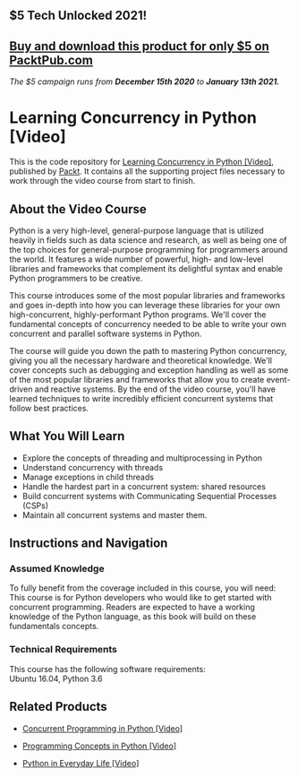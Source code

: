 ## $5 Tech Unlocked 2021!
[Buy and download this product for only $5 on PacktPub.com](https://www.packtpub.com/)
-----
*The $5 campaign         runs from __December 15th 2020__ to __January 13th 2021.__*

# Learning Concurrency in Python [Video]
This is the code repository for [Learning Concurrency in Python [Video]](https://www.packtpub.com/application-development/learning-concurrency-python-video?utm_source=github&utm_medium=repository&utm_campaign=9781789134346), published by [Packt](https://www.packtpub.com/?utm_source=github). It contains all the supporting project files necessary to work through the video course from start to finish.
## About the Video Course
Python is a very high-level, general-purpose language that is utilized heavily in fields such as data science and research, as well as being one of the top choices for general-purpose programming for programmers around the world. It features a wide number of powerful, high- and low-level libraries and frameworks that complement its delightful syntax and enable Python programmers to be creative.

This course introduces some of the most popular libraries and frameworks and goes in-depth into how you can leverage these libraries for your own high-concurrent, highly-performant Python programs. We'll cover the fundamental concepts of concurrency needed to be able to write your own concurrent and parallel software systems in Python.

The course will guide you down the path to mastering Python concurrency, giving you all the necessary hardware and theoretical knowledge. We'll cover concepts such as debugging and exception handling as well as some of the most popular libraries and frameworks that allow you to create event-driven and reactive systems. By the end of the video course, you'll have learned techniques to write incredibly efficient concurrent systems that follow best practices.

<H2>What You Will Learn</H2>
<DIV class=book-info-will-learn-text>
<UL>
<LI>Explore the concepts of threading and multiprocessing in Python
<LI>Understand concurrency with threads
<LI>Manage exceptions in child threads
<LI>Handle the hardest part in a concurrent system: shared resources
<LI>Build concurrent systems with Communicating Sequential Processes (CSPs)
<LI>Maintain all concurrent systems and master them.</LI></UL></DIV>

## Instructions and Navigation
### Assumed Knowledge
To fully benefit from the coverage included in this course, you will need:<br/>
This course is for Python developers who would like to get started with concurrent programming. Readers are expected to have a working knowledge of the Python language, as this book will build on these fundamentals concepts.
### Technical Requirements
This course has the following software requirements:<br/>
Ubuntu 16.04,
Python 3.6

## Related Products
* [Concurrent Programming in Python [Video]](https://www.packtpub.com/application-development/concurrent-programming-python-video-0?utm_source=github&utm_medium=repository&utm_campaign=9781788998031)

* [Programming Concepts in Python [Video]](https://www.packtpub.com/application-development/programming-concepts-python-video?utm_source=github&utm_medium=repository&utm_campaign=9781788995948)

* [Python in Everyday Life [Video]](https://www.packtpub.com/application-development/python-everyday-life-video?utm_source=github&utm_medium=repository&utm_campaign=9781788621953)

